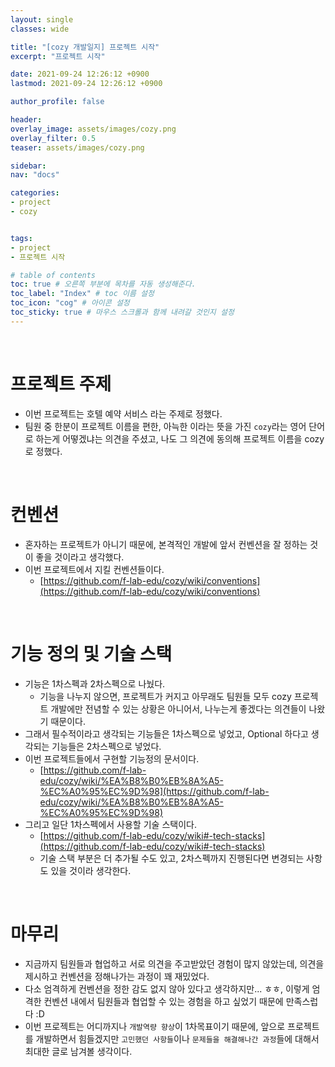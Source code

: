 ```yaml
---
layout: single
classes: wide

title: "[cozy 개발일지] 프로젝트 시작"
excerpt: "프로젝트 시작"

date: 2021-09-24 12:26:12 +0900
lastmod: 2021-09-24 12:26:12 +0900

author_profile: false

header:
overlay_image: assets/images/cozy.png
overlay_filter: 0.5
teaser: assets/images/cozy.png

sidebar:
nav: "docs"

categories:
- project
- cozy


tags:
- project
- 프로젝트 시작

# table of contents
toc: true # 오른쪽 부분에 목차를 자동 생성해준다.
toc_label: "Index" # toc 이름 설정
toc_icon: "cog" # 아이콘 설정
toc_sticky: true # 마우스 스크롤과 함께 내려갈 것인지 설정
---
```


<br>

# 프로젝트 주제
* 이번 프로젝트는 호텔 예약 서비스 라는 주제로 정했다.
* 팀원 중 한분이 프로젝트 이름을 편한, 아늑한 이라는 뜻을 가진 `cozy`라는 영어 단어로 하는게 어떻겠냐는 의견을 주셨고, 나도 그 의견에 동의해 프로젝트 이름을 cozy로 정했다.

<br>

# 컨벤션
* 혼자하는 프로젝트가 아니기 때문에, 본격적인 개발에 앞서 컨벤션을 잘 정하는 것이 좋을 것이라고 생각했다.
* 이번 프로젝트에서 지킬 컨벤션들이다.
  * [https://github.com/f-lab-edu/cozy/wiki/conventions](https://github.com/f-lab-edu/cozy/wiki/conventions)

<br>

# 기능 정의 및 기술 스택
* 기능은 1차스펙과 2차스펙으로 나눴다.
  * 기능을 나누지 않으면, 프로젝트가 커지고 아무래도 팀원들 모두 cozy 프로젝트 개발에만 전념할 수 있는 상황은 아니어서, 나누는게 좋겠다는 의견들이 나왔기 때문이다. 
* 그래서 필수적이라고 생각되는 기능들은 1차스펙으로 넣었고, Optional 하다고 생각되는 기능들은 2차스펙으로 넣었다.
* 이번 프로젝트들에서 구현할 기능정의 문서이다.
  * [https://github.com/f-lab-edu/cozy/wiki/%EA%B8%B0%EB%8A%A5-%EC%A0%95%EC%9D%98](https://github.com/f-lab-edu/cozy/wiki/%EA%B8%B0%EB%8A%A5-%EC%A0%95%EC%9D%98)
* 그리고 일단 1차스펙에서 사용할 기술 스택이다.
  * [https://github.com/f-lab-edu/cozy/wiki#-tech-stacks](https://github.com/f-lab-edu/cozy/wiki#-tech-stacks)
  * 기술 스택 부분은 더 추가될 수도 있고, 2차스펙까지 진행된다면 변경되는 사항도 있을 것이라 생각한다.

<br>

# 마무리
* 지금까지 팀원들과 협업하고 서로 의견을 주고받았던 경험이 많지 않았는데, 의견을 제시하고 컨벤션을 정해나가는 과정이 꽤 재밌었다.
* 다소 엄격하게 컨벤션을 정한 감도 없지 않아 있다고 생각하지만... ㅎㅎ, 이렇게 엄격한 컨벤션 내에서 팀원들과 협업할 수 있는 경험을 하고 싶었기 때문에 만족스럽다 :D
* 이번 프로젝트는 어디까지나 `개발역량 향상`이 1차목표이기 때문에, 앞으로 프로젝트를 개발하면서 힘들겠지만 `고민했던 사항들`이나 `문제들을 해결해나간 과정`들에 대해서 최대한 글로 남겨볼 생각이다.